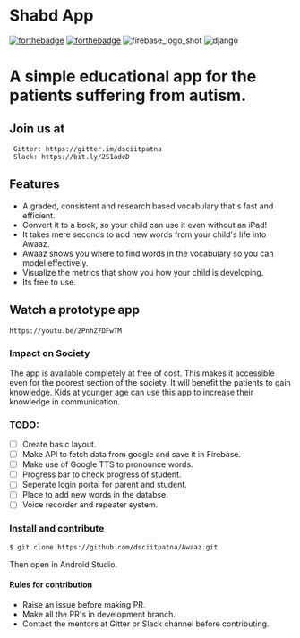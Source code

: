 # Shabd App

[![forthebadge](https://forthebadge.com/images/badges/built-for-android.svg)](http://forthebadge.com)
[![forthebadge](https://forthebadge.com/images/badges/made-with-java.svg)](http://forthebadge.com)
![firebase_logo_shot](https://user-images.githubusercontent.com/43731599/53020861-dc1daf00-347d-11e9-9de2-d7b209bf91c5.png)
![django](https://user-images.githubusercontent.com/43731599/53021010-39196500-347e-11e9-86dc-e32b7a0f7eda.png)

# A simple educational app for the patients suffering from autism.

## Join us at
```
 Gitter: https://gitter.im/dsciitpatna
 Slack: https://bit.ly/2S1adeD
```
## Features
* A graded, consistent and research based vocabulary that's fast and efficient.
* Convert it to a book, so your child can use it even without an iPad!
* It takes mere seconds to add new words from your child's life into Awaaz.
* Awaaz shows you where to find words in the vocabulary so you can model effectively.
* Visualize the metrics that show you how your child is developing.
* Its free to use.

## Watch a prototype app

```sh
https://youtu.be/ZPnhZ7DFwTM
```

### Impact on Society
The app is available completely at free of cost. This makes it accessible even for the poorest section of the society. It will benefit the patients to gain knowledge. Kids at younger age can use this app to increase their knowledge in communication. 
### TODO:
- [ ] Create basic layout.
- [ ] Make API to fetch data from google and save it in Firebase.
- [ ] Make use of Google TTS to pronounce words.
- [ ] Progress bar to check progress of student.
- [ ] Seperate login portal for parent and student.
- [ ] Place to add new words in the databse.
- [ ] Voice recorder and repeater system.

### Install and contribute

```sh
$ git clone https://github.com/dsciitpatna/Awaaz.git
```
Then open in Android Studio.
#### Rules for contribution
* Raise an issue before making PR.
* Make all the PR's in development branch.
* Contact the mentors at Gitter or Slack channel before contributing.


